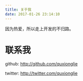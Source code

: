 ```yaml
---
title: 关于我
date: 2017-01-26 23:14:10
---
```


因为热爱，所以走上开发的不归路。

# 联系我

github: 	<http://github.com/quxionglie>

twitter: 	<http://twitter.com/quxionglie>